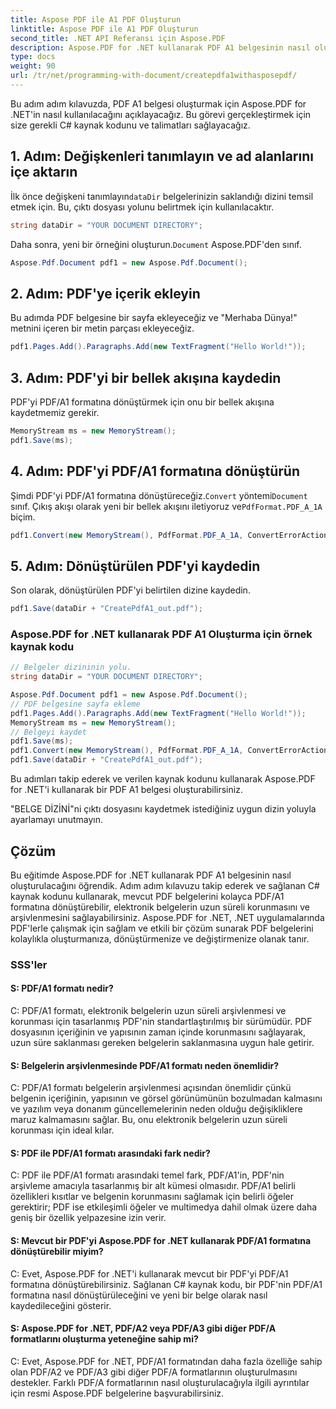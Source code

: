 ```yaml
---
title: Aspose PDF ile A1 PDF Oluşturun
linktitle: Aspose PDF ile A1 PDF Oluşturun
second_title: .NET API Referansı için Aspose.PDF
description: Aspose.PDF for .NET kullanarak PDF A1 belgesinin nasıl oluşturulacağını öğrenin. C# kaynak koduyla adım adım kılavuz. PDF'leri verimli bir şekilde optimize edin.
type: docs
weight: 90
url: /tr/net/programming-with-document/createpdfa1withasposepdf/
---
```

Bu adım adım kılavuzda, PDF A1 belgesi oluşturmak için Aspose.PDF for .NET'in nasıl kullanılacağını açıklayacağız. Bu görevi gerçekleştirmek için size gerekli C# kaynak kodunu ve talimatları sağlayacağız.

## 1. Adım: Değişkenleri tanımlayın ve ad alanlarını içe aktarın

 İlk önce değişkeni tanımlayın`dataDir` belgelerinizin saklandığı dizini temsil etmek için. Bu, çıktı dosyası yolunu belirtmek için kullanılacaktır.

```csharp
string dataDir = "YOUR DOCUMENT DIRECTORY";
```

 Daha sonra, yeni bir örneğini oluşturun.`Document` Aspose.PDF'den sınıf.

```csharp
Aspose.Pdf.Document pdf1 = new Aspose.Pdf.Document();
```

## 2. Adım: PDF'ye içerik ekleyin

Bu adımda PDF belgesine bir sayfa ekleyeceğiz ve "Merhaba Dünya!" metnini içeren bir metin parçası ekleyeceğiz.

```csharp
pdf1.Pages.Add().Paragraphs.Add(new TextFragment("Hello World!"));
```

## 3. Adım: PDF'yi bir bellek akışına kaydedin

PDF'yi PDF/A1 formatına dönüştürmek için onu bir bellek akışına kaydetmemiz gerekir.

```csharp
MemoryStream ms = new MemoryStream();
pdf1.Save(ms);
```

## 4. Adım: PDF'yi PDF/A1 formatına dönüştürün

 Şimdi PDF'yi PDF/A1 formatına dönüştüreceğiz.`Convert` yöntemi`Document` sınıf. Çıkış akışı olarak yeni bir bellek akışını iletiyoruz ve`PdfFormat.PDF_A_1A` biçim.

```csharp
pdf1.Convert(new MemoryStream(), PdfFormat.PDF_A_1A, ConvertErrorAction.Delete);
```

## 5. Adım: Dönüştürülen PDF'yi kaydedin

Son olarak, dönüştürülen PDF'yi belirtilen dizine kaydedin.

```csharp
pdf1.Save(dataDir + "CreatePdfA1_out.pdf");
```

### Aspose.PDF for .NET kullanarak PDF A1 Oluşturma için örnek kaynak kodu

```csharp
// Belgeler dizininin yolu.
string dataDir = "YOUR DOCUMENT DIRECTORY";

Aspose.Pdf.Document pdf1 = new Aspose.Pdf.Document();
// PDF belgesine sayfa ekleme
pdf1.Pages.Add().Paragraphs.Add(new TextFragment("Hello World!"));
MemoryStream ms = new MemoryStream();
// Belgeyi kaydet
pdf1.Save(ms);
pdf1.Convert(new MemoryStream(), PdfFormat.PDF_A_1A, ConvertErrorAction.Delete);
pdf1.Save(dataDir + "CreatePdfA1_out.pdf");
```

Bu adımları takip ederek ve verilen kaynak kodunu kullanarak Aspose.PDF for .NET'i kullanarak bir PDF A1 belgesi oluşturabilirsiniz.

"BELGE DİZİNİ"ni çıktı dosyasını kaydetmek istediğiniz uygun dizin yoluyla ayarlamayı unutmayın.

## Çözüm

Bu eğitimde Aspose.PDF for .NET kullanarak PDF A1 belgesinin nasıl oluşturulacağını öğrendik. Adım adım kılavuzu takip ederek ve sağlanan C# kaynak kodunu kullanarak, mevcut PDF belgelerini kolayca PDF/A1 formatına dönüştürebilir, elektronik belgelerin uzun süreli korunmasını ve arşivlenmesini sağlayabilirsiniz. Aspose.PDF for .NET, .NET uygulamalarında PDF'lerle çalışmak için sağlam ve etkili bir çözüm sunarak PDF belgelerini kolaylıkla oluşturmanıza, dönüştürmenize ve değiştirmenize olanak tanır.

### SSS'ler

#### S: PDF/A1 formatı nedir?

C: PDF/A1 formatı, elektronik belgelerin uzun süreli arşivlenmesi ve korunması için tasarlanmış PDF'nin standartlaştırılmış bir sürümüdür. PDF dosyasının içeriğinin ve yapısının zaman içinde korunmasını sağlayarak, uzun süre saklanması gereken belgelerin saklanmasına uygun hale getirir.

#### S: Belgelerin arşivlenmesinde PDF/A1 formatı neden önemlidir?

C: PDF/A1 formatı belgelerin arşivlenmesi açısından önemlidir çünkü belgenin içeriğinin, yapısının ve görsel görünümünün bozulmadan kalmasını ve yazılım veya donanım güncellemelerinin neden olduğu değişikliklere maruz kalmamasını sağlar. Bu, onu elektronik belgelerin uzun süreli korunması için ideal kılar.

#### S: PDF ile PDF/A1 formatı arasındaki fark nedir?

C: PDF ile PDF/A1 formatı arasındaki temel fark, PDF/A1'in, PDF'nin arşivleme amacıyla tasarlanmış bir alt kümesi olmasıdır. PDF/A1 belirli özellikleri kısıtlar ve belgenin korunmasını sağlamak için belirli öğeler gerektirir; PDF ise etkileşimli öğeler ve multimedya dahil olmak üzere daha geniş bir özellik yelpazesine izin verir.

#### S: Mevcut bir PDF'yi Aspose.PDF for .NET kullanarak PDF/A1 formatına dönüştürebilir miyim?

C: Evet, Aspose.PDF for .NET'i kullanarak mevcut bir PDF'yi PDF/A1 formatına dönüştürebilirsiniz. Sağlanan C# kaynak kodu, bir PDF'nin PDF/A1 formatına nasıl dönüştürüleceğini ve yeni bir belge olarak nasıl kaydedileceğini gösterir.

#### S: Aspose.PDF for .NET, PDF/A2 veya PDF/A3 gibi diğer PDF/A formatlarını oluşturma yeteneğine sahip mi?

C: Evet, Aspose.PDF for .NET, PDF/A1 formatından daha fazla özelliğe sahip olan PDF/A2 ve PDF/A3 gibi diğer PDF/A formatlarının oluşturulmasını destekler. Farklı PDF/A formatlarının nasıl oluşturulacağıyla ilgili ayrıntılar için resmi Aspose.PDF belgelerine başvurabilirsiniz.